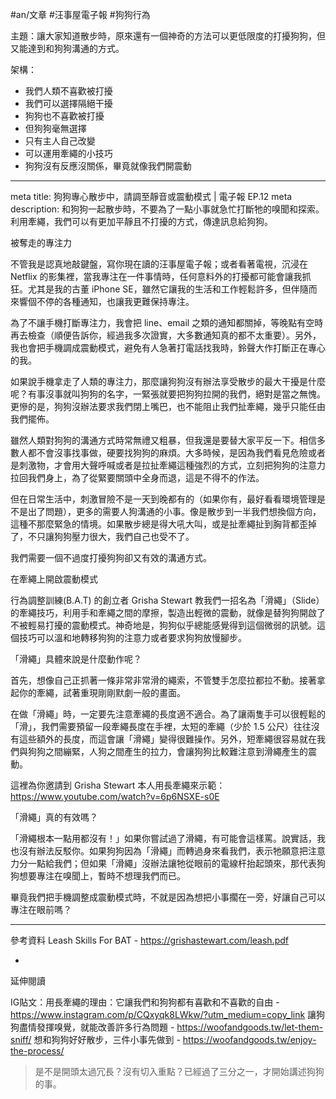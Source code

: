 #an/文章 #汪事屋電子報 #狗狗行為 

主題：讓大家知道散步時，原來還有一個神奇的方法可以更低限度的打擾狗狗，但又能達到和狗狗溝通的方式。

架構：
- 我們人類不喜歡被打擾
- 我們可以選擇隔絕干擾
- 狗狗也不喜歡被打擾
- 但狗狗毫無選擇
- 只有主人自己改變
- 可以運用牽繩的小技巧
- 狗狗沒有反應沒關係，畢竟就像我們開震動

---

meta title: 狗狗專心散步中，請調至靜音或震動模式 | 電子報 EP.12
meta description: 和狗狗一起散步時，不要為了一點小事就急忙打斷牠的嗅聞和探索。利用牽繩，我們可以有更加平靜且不打擾的方式，傳達訊息給狗狗。

被奪走的專注力

不管我是認真地敲鍵盤，寫你現在讀的汪事屋電子報；或者看著電視，沉浸在 Netflix 的影集裡，當我專注在一件事情時，任何意料外的打擾都可能會讓我抓狂。尤其是我的古董 iPhone SE，雖然它讓我的生活和工作輕鬆許多，但伴隨而來響個不停的各種通知，也讓我更難保持專注。

為了不讓手機打斷專注力，我會把 line、email 之類的通知都關掉，等晚點有空時再去檢查（順便告訴你，經過我多次證實，大多數通知真的都不太重要）。另外，我也會把手機調成震動模式，避免有人急著打電話找我時，鈴聲大作打斷正在專心的我。

如果說手機拿走了人類的專注力，那麼讓狗狗沒有辦法享受散步的最大干擾是什麼呢？有事沒事就叫狗狗的名字，一緊張就要把狗狗拉開的我們，絕對是當之無愧。更慘的是，狗狗沒辦法要求我們閉上嘴巴，也不能阻止我們扯牽繩，幾乎只能任由我們擺佈。

雖然人類對狗狗的溝通方式時常無禮又粗暴，但我還是要替大家平反一下。相信多數人都不會沒事找事做，硬要找狗狗的麻煩。大多時候，是因為我們看見危險或者是刺激物，才會用大聲呼喊或者是拉扯牽繩這種強烈的方式，立刻把狗狗的注意力拉回我們身上，為了從緊要關頭中全身而退，這是不得不的作法。

但在日常生活中，刺激冒險不是一天到晚都有的（如果你有，最好看看環境管理是不是出了問題），更多的需要人狗溝通的小事。像是散步到一半我們想換個方向，這種不那麼緊急的情境。如果散步總是得大吼大叫，或是扯牽繩扯到胸背都歪掉了，不只讓狗狗壓力很大，我們自己也受不了。

我們需要一個不過度打擾狗狗卻又有效的溝通方式。

在牽繩上開啟震動模式

行為調整訓練(B.A.T) 的創立者 Grisha Stewart 教我們一招名為「滑繩」（Slide）的牽繩技巧，利用手和牽繩之間的摩擦，製造出輕微的震動，就像是替狗狗開啟了不被輕易打擾的震動模式。神奇地是，狗狗似乎總能感覺得到這個微弱的訊號。這個技巧可以溫和地轉移狗狗的注意力或者要求狗狗放慢腳步。

「滑繩」具體來說是什麼動作呢？

首先，想像自己正抓著一條非常非常滑的繩索，不管雙手怎麼拉都拉不動。接著拿起你的牽繩，試著重現剛剛默劇一般的畫面。


在做「滑繩」時，一定要先注意牽繩的長度適不適合。為了讓兩隻手可以很輕鬆的「滑」，我們需要預留一段牽繩長度在手裡，太短的牽繩（少於 1.5 公尺）往往沒有這些額外的長度，而這會讓「滑繩」變得很難操作。另外，短牽繩很容易就在我們與狗狗之間繃緊，人狗之間產生的拉力，會讓狗狗比較難注意到滑繩產生的震動。

這裡為你邀請到 Grisha Stewart 本人用長牽繩來示範：
https://www.youtube.com/watch?v=6p6NSXE-s0E


「滑繩」真的有效嗎？

「滑繩根本一點用都沒有！」如果你嘗試過了滑繩，有可能會這樣罵。說實話，我也沒有辦法反駁你。如果狗狗因為「滑繩」而轉過身來看我們，表示牠願意把注意力分一點給我們；但如果「滑繩」沒辦法讓牠從眼前的電線杆抬起頭來，那代表狗狗想要專注在嗅聞上，暫時不想理我們而已。

畢竟我們把手機調整成震動模式時，不就是因為想把小事擱在一旁，好讓自己可以專注在眼前嗎？

---

參考資料
Leash Skills For BAT - https://grishastewart.com/leash.pdf

-

延伸閱讀

IG貼文：用長牽繩的理由：它讓我們和狗狗都有喜歡和不喜歡的自由 - https://www.instagram.com/p/CQxyqk8LWkw/?utm_medium=copy_link
讓狗狗盡情發揮嗅覺，就能改善許多行為問題 - https://woofandgoods.tw/let-them-sniff/
想和狗狗好好散步，三件小事先做到 - https://woofandgoods.tw/enjoy-the-process/

> 是不是開頭太過冗長？沒有切入重點？已經過了三分之一，才開始講述狗狗的事。